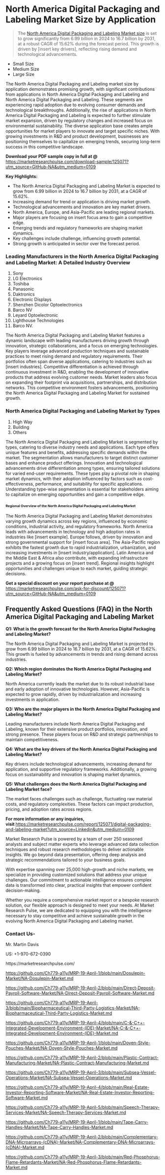 <h1>North America Digital Packaging and Labeling Market&nbsp;Size by Application</h1><blockquote><p>The <a href="https://marketresearchpulse.com/download-sample/125071?utm_source=GitHub-NA&amp;utm_medium=0109">North America Digital Packaging and Labeling Market size</a> is set to grow significantly from 6.99 billion in 2024 to 16.7 billion by 2031, at a robust CAGR of 15.62% during the forecast period. This growth is driven by [insert key drivers], reflecting rising demand and technological advancements.</p></blockquote><ul><li>Small Size<li> Medium Size<li> Large Size</li></ul><p>The North America Digital Packaging and Labeling market size by application demonstrates promising growth, with significant contributions from applications in North America Digital Packaging and Labeling and North America Digital Packaging and Labeling. These segments are experiencing rapid adoption due to evolving consumer demands and technological breakthroughs. Additionally, the rise of applications in North America Digital Packaging and Labeling is expected to further stimulate market expansion, driven by regulatory changes and increased focus on environmental sustainability. The diverse application base creates ample opportunities for market players to innovate and target specific niches. With growing investments in R&D and product development, businesses are positioning themselves to capitalize on emerging trends, securing long-term success in this competitive landscape.</p><p><strong>Download your PDF sample copy in full at @ </strong><a href="https://marketresearchpulse.com/download-sample/125071?utm_source=GitHub-NA&amp;utm_medium=0109">https://marketresearchpulse.com/download-sample/125071?utm_source=GitHub-NA&amp;utm_medium=0109</a></p><p><strong>Key Highlights: </strong></p><ul><li>The North America Digital Packaging and Labeling Market is expected to grow from 6.99 billion in 2024 to 16.7 billion by 2031, at a CAGR of 15.62%.</li><li>Increasing demand for trend or application is driving market growth.</li><li>Technological advancements and innovation are key market drivers.</li><li>North America, Europe, and Asia-Pacific are leading regional markets.</li><li>Major players are focusing on insert focus area to gain a competitive edge.</li><li>Emerging trends and regulatory frameworks are shaping market dynamics.</li><li>Key challenges include challenge, influencing growth potential.</li><li>Strong growth is anticipated in sector over the forecast period.</li></ul><h3>Leading Manufacturers in the North America Digital Packaging and Labeling Market: A Detailed Industry Overview</h3><ol><li>Sony</li><li>LG Electronics</li><li>Toshiba</li><li>Panasonic</li><li>Daktronics</li><li>Electronic Displays</li><li>Shenzhen Dicolor Optoelectronics</li><li>Barco NV</li><li>Leyard Optoelectronic</li><li>Lighthouse Technologies</li><li>Barco NV.</li></ol><div class="flex max-w-full flex-col flex-grow"><div class="min-h-8 text-message flex w-full flex-col items-end gap-2 whitespace-normal break-words [.text-message+&amp;]:mt-5" dir="auto" data-message-author-role="assistant" data-message-id="fd8432e4-4910-450d-b182-61b7bfb0a01f" data-message-model-slug="gpt-4o"><div class="flex w-full flex-col gap-1 empty:hidden first:pt-[3px]"><div class="markdown prose w-full break-words dark:prose-invert light"><p>The North America Digital Packaging and Labeling Market features a dynamic landscape with leading manufacturers driving growth through innovation, strategic collaborations, and a focus on emerging technologies. Key players leverage advanced production techniques and sustainable practices to meet rising demand and regulatory requirements. Their portfolios often span diverse applications, catering to industries such as [insert industries]. Competitive differentiation is achieved through continuous investment in R&amp;D, enabling the development of innovative products that address evolving customer needs. Market leaders also focus on expanding their footprint via acquisitions, partnerships, and distribution networks. This competitive environment fosters advancements, positioning the North America Digital Packaging and Labeling Market for sustained growth.</p></div></div></div></div><h3>North America Digital Packaging and Labeling Market by Types</h3><ol><li>High Way<li> Building<li> Others</li></ol><div class="flex max-w-full flex-col flex-grow"><div class="min-h-8 text-message flex w-full flex-col items-end gap-2 whitespace-normal break-words [.text-message+&amp;]:mt-5" dir="auto" data-message-author-role="assistant" data-message-id="084470be-0bb7-4664-bddf-5156b4f41249" data-message-model-slug="gpt-4o-mini"><div class="flex w-full flex-col gap-1 empty:hidden first:pt-[3px]"><div class="markdown prose w-full break-words dark:prose-invert light"><p>The North America Digital Packaging and Labeling Market is segmented by types, catering to diverse industry needs and applications. Each type offers unique features and benefits, addressing specific demands within the market. The segmentation allows manufacturers to target distinct customer bases and enhance product offerings. Innovation and technological advancements drive differentiation among types, ensuring tailored solutions for varied end-user requirements. These types play a pivotal role in shaping market dynamics, with their adoption influenced by factors such as cost-effectiveness, performance, and suitability for specific applications. Understanding type-wise segmentation is essential for stakeholders aiming to capitalize on emerging opportunities and gain a competitive edge.</p></div></div></div></div><h3><span style="font-size: 11px;">Regional Overview of the North America Digital Packaging and Labeling Market</span></h3><div class="flex max-w-full flex-col flex-grow"><div class="min-h-8 text-message flex w-full flex-col items-end gap-2 whitespace-normal break-words [.text-message+&amp;]:mt-5" dir="auto" data-message-author-role="assistant" data-message-id="e9038762-ce64-4e30-91c9-9bd413514231" data-message-model-slug="gpt-4o-mini"><div class="flex w-full flex-col gap-1 empty:hidden first:pt-[3px]"><div class="markdown prose w-full break-words dark:prose-invert light"><p>The North America Digital Packaging and Labeling Market demonstrates varying growth dynamics across key regions, influenced by economic conditions, industrial activity, and regulatory frameworks. North America leads with advancements in technology and high adoption rates in industries like [insert example]. Europe follows, driven by innovation and strong governmental support for [insert focus area]. The Asia-Pacific region exhibits the fastest growth due to rapid industrialization, urbanization, and increasing investments in [insert industry/application]. Latin America and the Middle East &amp; Africa also contribute, with expanding infrastructure projects and a growing focus on [insert trend]. Regional insights highlight opportunities and challenges unique to each market, guiding strategic decisions.</p></div></div></div></div><p><strong>Get a special discount on your report purchase at @ </strong><a href="https://marketresearchpulse.com/ask-for-discount/125071?utm_source=GitHub-NA&amp;utm_medium=0109">https://marketresearchpulse.com/ask-for-discount/125071?utm_source=GitHub-NA&amp;utm_medium=0109</a></p><h2>Frequently Asked Questions (FAQ) in the North America Digital Packaging and Labeling Market</h2><p><strong>Q1: What is the growth forecast for the North America Digital Packaging and Labeling Market?</strong></p><p>The North America Digital Packaging and Labeling Market is projected to grow from 6.99 billion in 2024 to 16.7 billion by 2031, at a CAGR of 15.62%. This growth is fueled by advancements in trends and rising demand across industries.</p><p><strong>Q2: Which region dominates the North America Digital Packaging and Labeling Market?</strong></p><p>North America currently leads the market due to its robust industrial base and early adoption of innovative technologies. However, Asia-Pacific is expected to grow rapidly, driven by industrialization and increasing investments in application.</p><p><strong>Q3: Who are the major players in the North America Digital Packaging and Labeling Market?</strong></p><p>Leading manufacturers include North America Digital Packaging and Labeling, known for their extensive product portfolios, innovation, and strong presence. These players focus on R&amp;D and strategic partnerships to maintain competitiveness.</p><p><strong>Q4: What are the key drivers of the North America Digital Packaging and Labeling Market?</strong></p><p>Key drivers include technological advancements, increasing demand for application, and supportive regulatory frameworks. Additionally, a growing focus on sustainability and innovation is shaping market dynamics.</p><p><strong>Q5: What challenges does the North America Digital Packaging and Labeling Market face?</strong></p><p>The market faces challenges such as challenge, fluctuating raw material costs, and regulatory complexities. These factors can impact production, pricing, and adoption rates across regions.</p><p><strong>For more information or any inquiries, visit&nbsp;</strong><a href="https://marketresearchpulse.com/report/125071/digital-packaging-and-labeling-market?utm_source=Linkedin&utm_medium=0109">https://marketresearchpulse.com/report/125071/digital-packaging-and-labeling-market?utm_source=Linkedin&utm_medium=0109</a></p><p>Market Research Pulse is powered by a team of over 250 seasoned analysts and subject matter experts who leverage advanced data collection techniques and robust research methodologies to deliver actionable insights. We go beyond data presentation, offering deep analysis and strategic recommendations tailored to your business goals.</p><p>With expertise spanning over 25,000 high-growth and niche markets, we specialize in providing customized solutions that address your unique challenges. Our commitment to actionable intelligence ensures complex data is transformed into clear, practical insights that empower confident decision-making.</p><p>Whether you require a comprehensive market report or a bespoke research solution, our flexible approach is designed to meet your needs. At Market Research Pulse, we are dedicated to equipping you with the intelligence necessary to stay competitive and achieve sustainable growth in the evolving North America Digital Packaging and Labeling market.</p><h3><strong>Contact Us-</strong></h3><p>Mr. Martin Davis</p><p>US: +1-970-672-0390</p><p>https://marketresearchpulse.com/</p><p><a href="https://github.com/Ch779-a11y/MRP-19-April-1/blob/main/Dosulepin-Market/NA-Dosulepin-Market.md">https://github.com/Ch779-a11y/MRP-19-April-1/blob/main/Dosulepin-Market/NA-Dosulepin-Market.md</a></p><p><a href="https://github.com/Ch779-a11y/MRP-19-April-2/blob/main/Direct-Deposit-Payroll-Software-Market/NA-Direct-Deposit-Payroll-Software-Market.md">https://github.com/Ch779-a11y/MRP-19-April-2/blob/main/Direct-Deposit-Payroll-Software-Market/NA-Direct-Deposit-Payroll-Software-Market.md</a></p><p><a href="https://github.com/Ch779-a11y/MRP-19-April-3/blob/main/Biopharmaceutical-Third-Party-Logistics-Market/NA-Biopharmaceutical-Third-Party-Logistics-Market.md">https://github.com/Ch779-a11y/MRP-19-April-3/blob/main/Biopharmaceutical-Third-Party-Logistics-Market/NA-Biopharmaceutical-Third-Party-Logistics-Market.md</a></p><p><a href="https://github.com/Ch779-a11y/MRP-19-April-4/blob/main/C-&-C++-Integrated-Development-Environment-(IDE)-Market/NA-C-&-C++-Integrated-Development-Environment-(IDE)-Market.md">https://github.com/Ch779-a11y/MRP-19-April-4/blob/main/C-&-C++-Integrated-Development-Environment-(IDE)-Market/NA-C-&-C++-Integrated-Development-Environment-(IDE)-Market.md</a></p><p><a href="https://github.com/Ch779-a11y/MRP-19-April-1/blob/main/Doyen-Style-Pouches-Market/NA-Doyen-Style-Pouches-Market.md">https://github.com/Ch779-a11y/MRP-19-April-1/blob/main/Doyen-Style-Pouches-Market/NA-Doyen-Style-Pouches-Market.md</a></p><p><a href="https://github.com/Ch779-a11y/MRP-19-April-2/blob/main/Plastic-Contract-Manufacturing-Market/NA-Plastic-Contract-Manufacturing-Market.md">https://github.com/Ch779-a11y/MRP-19-April-2/blob/main/Plastic-Contract-Manufacturing-Market/NA-Plastic-Contract-Manufacturing-Market.md</a></p><p><a href="https://github.com/Ch779-a11y/MRP-19-April-3/blob/main/Subsea-Vessel-Operations-Market/NA-Subsea-Vessel-Operations-Market.md">https://github.com/Ch779-a11y/MRP-19-April-3/blob/main/Subsea-Vessel-Operations-Market/NA-Subsea-Vessel-Operations-Market.md</a></p><p><a href="https://github.com/Ch779-a11y/MRP-19-April-4/blob/main/Real-Estate-Investor-Reporting-Software-Market/NA-Real-Estate-Investor-Reporting-Software-Market.md">https://github.com/Ch779-a11y/MRP-19-April-4/blob/main/Real-Estate-Investor-Reporting-Software-Market/NA-Real-Estate-Investor-Reporting-Software-Market.md</a></p><p><a href="https://github.com/Ch779-a11y/MRP-19-April-5/blob/main/Speech-Therapy-Services-Market/NA-Speech-Therapy-Services-Market.md">https://github.com/Ch779-a11y/MRP-19-April-5/blob/main/Speech-Therapy-Services-Market/NA-Speech-Therapy-Services-Market.md</a></p><p><a href="https://github.com/Ch779-a11y/MRP-19-April-1/blob/main/Tape-Carry-Handles-Market/NA-Tape-Carry-Handles-Market.md">https://github.com/Ch779-a11y/MRP-19-April-1/blob/main/Tape-Carry-Handles-Market/NA-Tape-Carry-Handles-Market.md</a></p><p><a href="https://github.com/Ch779-a11y/MRP-19-April-2/blob/main/Complementary-DNA-Microarrays-(cDNA)-Market/NA-Complementary-DNA-Microarrays-(cDNA)-Market.md">https://github.com/Ch779-a11y/MRP-19-April-2/blob/main/Complementary-DNA-Microarrays-(cDNA)-Market/NA-Complementary-DNA-Microarrays-(cDNA)-Market.md</a></p><p><a href="https://github.com/Ch779-a11y/MRP-19-April-3/blob/main/Red-Phosphorus-Flame-Retardants-Market/NA-Red-Phosphorus-Flame-Retardants-Market.md">https://github.com/Ch779-a11y/MRP-19-April-3/blob/main/Red-Phosphorus-Flame-Retardants-Market/NA-Red-Phosphorus-Flame-Retardants-Market.md</a></p>
